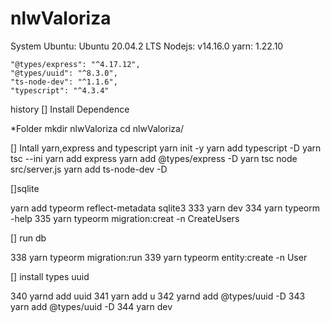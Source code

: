 # nlwValoriza
System
Ubuntu: Ubuntu 20.04.2 LTS
Nodejs: v14.16.0
yarn: 1.22.10


    "@types/express": "^4.17.12",
    "@types/uuid": "^8.3.0",
    "ts-node-dev": "^1.1.6",
    "typescript": "^4.3.4"

history
[] Install Dependence

*Folder
mkdir nlwValoriza
cd nlwValoriza/

[] Intall yarn,express and typescript 
yarn init -y
yarn add typescript -D
 yarn tsc --ini
 yarn add express 
 yarn add @types/express -D
 yarn tsc
 node src/server.js 
 yarn add ts-node-dev -D







[]sqlite

yarn add typeorm reflect-metadata sqlite3
  333  yarn dev
  334  yarn typeorm -help
  335  yarn typeorm migration:creat -n CreateUsers


[] run db
  
  338  yarn typeorm migration:run
  339  yarn typeorm entity:create -n User
  
 
 [] install types uuid
 
  340  yarnd add uuid
  341  yarn add u
  342  yarnd add @types/uuid -D
  343  yarn add @types/uuid -D
  344  yarn dev
